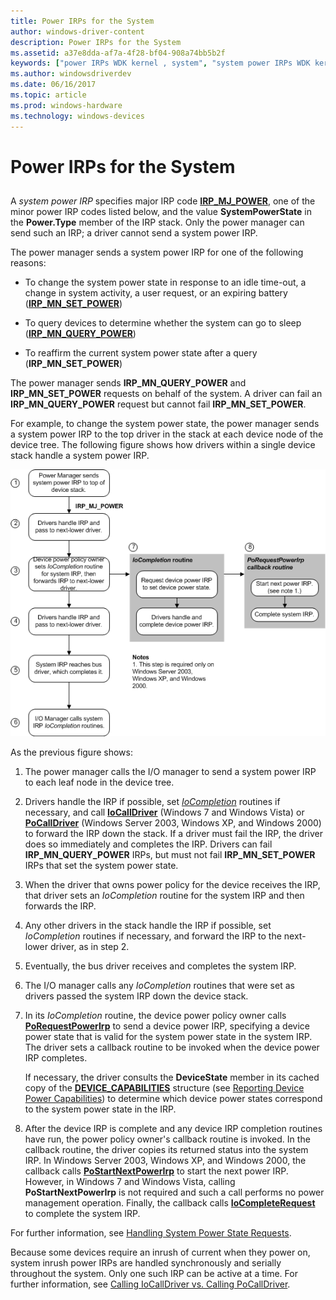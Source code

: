 ```yaml
---
title: Power IRPs for the System
author: windows-driver-content
description: Power IRPs for the System
ms.assetid: a37e8dda-af7a-4f28-bf04-908a74bb5b2f
keywords: ["power IRPs WDK kernel , system", "system power IRPs WDK kernel", "IRP_MJ_POWER", "IRP_MN_SET_POWER", "IRP_MN_QUERY_POWER", "inrush power WDK kernel", "system inrush power WDK kernel", "change power states WDK kernel", "reaffirming power states", "idle time-outs WDK power management", "expired batteries WDK power management", "battery expirations WDK power management", "user-requested power changes WDK kernel"]
ms.author: windowsdriverdev
ms.date: 06/16/2017
ms.topic: article
ms.prod: windows-hardware
ms.technology: windows-devices
---
```


# Power IRPs for the System


## <a href="" id="ddk-power-irps-for-the-system-kg"></a>


A *system power IRP* specifies major IRP code [**IRP\_MJ\_POWER**](https://msdn.microsoft.com/library/windows/hardware/ff550784), one of the minor power IRP codes listed below, and the value **SystemPowerState** in the **Power.Type** member of the IRP stack. Only the power manager can send such an IRP; a driver cannot send a system power IRP.

The power manager sends a system power IRP for one of the following reasons:

-   To change the system power state in response to an idle time-out, a change in system activity, a user request, or an expiring battery ([**IRP\_MN\_SET\_POWER**](https://msdn.microsoft.com/library/windows/hardware/ff551744))

-   To query devices to determine whether the system can go to sleep ([**IRP\_MN\_QUERY\_POWER**](https://msdn.microsoft.com/library/windows/hardware/ff551699))

-   To reaffirm the current system power state after a query (**IRP\_MN\_SET\_POWER**)

The power manager sends **IRP\_MN\_QUERY\_POWER** and **IRP\_MN\_SET\_POWER** requests on behalf of the system. A driver can fail an **IRP\_MN\_QUERY\_POWER** request but cannot fail **IRP\_MN\_SET\_POWER**.

For example, to change the system power state, the power manager sends a system power IRP to the top driver in the stack at each device node of the device tree. The following figure shows how drivers within a single device stack handle a system power IRP.

![diagram illustrating the path of a system power irp](images/s2dirp.png)

As the previous figure shows:

1.  The power manager calls the I/O manager to send a system power IRP to each leaf node in the device tree.

2.  Drivers handle the IRP if possible, set [*IoCompletion*](https://msdn.microsoft.com/library/windows/hardware/ff548354) routines if necessary, and call [**IoCallDriver**](https://msdn.microsoft.com/library/windows/hardware/ff548336) (Windows 7 and Windows Vista) or [**PoCallDriver**](https://msdn.microsoft.com/library/windows/hardware/ff559654) (Windows Server 2003, Windows XP, and Windows 2000) to forward the IRP down the stack. If a driver must fail the IRP, the driver does so immediately and completes the IRP. Drivers can fail **IRP\_MN\_QUERY\_POWER** IRPs, but must not fail **IRP\_MN\_SET\_POWER** IRPs that set the system power state.

3.  When the driver that owns power policy for the device receives the IRP, that driver sets an *IoCompletion* routine for the system IRP and then forwards the IRP.

4.  Any other drivers in the stack handle the IRP if possible, set *IoCompletion* routines if necessary, and forward the IRP to the next-lower driver, as in step 2.

5.  Eventually, the bus driver receives and completes the system IRP.

6.  The I/O manager calls any *IoCompletion* routines that were set as drivers passed the system IRP down the device stack.

7.  In its *IoCompletion* routine, the device power policy owner calls [**PoRequestPowerIrp**](https://msdn.microsoft.com/library/windows/hardware/ff559734) to send a device power IRP, specifying a device power state that is valid for the system power state in the system IRP. The driver sets a callback routine to be invoked when the device power IRP completes.

    If necessary, the driver consults the **DeviceState** member in its cached copy of the [**DEVICE\_CAPABILITIES**](https://msdn.microsoft.com/library/windows/hardware/ff543095) structure (see [Reporting Device Power Capabilities](reporting-device-power-capabilities.md)) to determine which device power states correspond to the system power state in the IRP.

8.  After the device IRP is complete and any device IRP completion routines have run, the power policy owner's callback routine is invoked. In the callback routine, the driver copies its returned status into the system IRP. In Windows Server 2003, Windows XP, and Windows 2000, the callback calls [**PoStartNextPowerIrp**](https://msdn.microsoft.com/library/windows/hardware/ff559776) to start the next power IRP. However, in Windows 7 and Windows Vista, calling **PoStartNextPowerIrp** is not required and such a call performs no power management operation. Finally, the callback calls [**IoCompleteRequest**](https://msdn.microsoft.com/library/windows/hardware/ff548343) to complete the system IRP.

For further information, see [Handling System Power State Requests](handling-system-power-state-requests.md).

Because some devices require an inrush of current when they power on, system inrush power IRPs are handled synchronously and serially throughout the system. Only one such IRP can be active at a time. For further information, see [Calling IoCallDriver vs. Calling PoCallDriver](calling-iocalldriver-versus-calling-pocalldriver.md).

 

 




